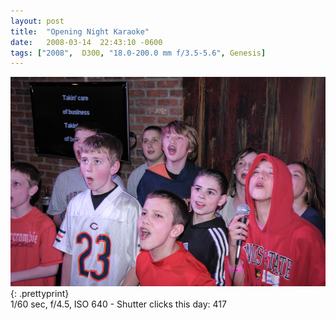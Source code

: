 ```yaml
---
layout: post
title:  "Opening Night Karaoke"
date:   2008-03-14  22:43:10 -0600
tags: ["2008",  D300, "18.0-200.0 mm f/3.5-5.6", Genesis]
---
```

![:title](/images/2008/2008_0314_DSC_3364.jpg)
{: .prettyprint}  
1/60 sec, f/4.5, ISO 640 - Shutter clicks this day: 417